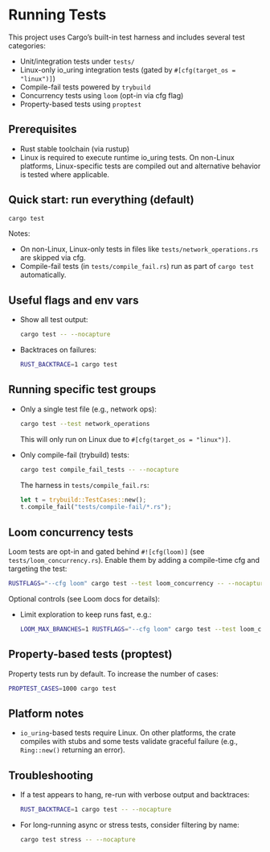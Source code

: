 # Running Tests

This project uses Cargo’s built-in test harness and includes several test categories:

- Unit/integration tests under `tests/`
- Linux-only io_uring integration tests (gated by `#[cfg(target_os = "linux")]`)
- Compile-fail tests powered by `trybuild`
- Concurrency tests using `loom` (opt-in via cfg flag)
- Property-based tests using `proptest`

## Prerequisites

- Rust stable toolchain (via rustup)
- Linux is required to execute runtime io_uring tests. On non-Linux platforms, Linux-specific tests are compiled out and alternative behavior is tested where applicable.

## Quick start: run everything (default)

```bash
cargo test
```

Notes:
- On non-Linux, Linux-only tests in files like `tests/network_operations.rs` are skipped via cfg.
- Compile-fail tests (in `tests/compile_fail.rs`) run as part of `cargo test` automatically.

## Useful flags and env vars

- Show all test output:
  ```bash
  cargo test -- --nocapture
  ```
- Backtraces on failures:
  ```bash
  RUST_BACKTRACE=1 cargo test
  ```

## Running specific test groups

- Only a single test file (e.g., network ops):
  ```bash
  cargo test --test network_operations
  ```
  This will only run on Linux due to `#[cfg(target_os = "linux")]`.

- Only compile-fail (trybuild) tests:
  ```bash
  cargo test compile_fail_tests -- --nocapture
  ```
  The harness in `tests/compile_fail.rs`:
  ```rust
  let t = trybuild::TestCases::new();
  t.compile_fail("tests/compile-fail/*.rs");
  ```

## Loom concurrency tests

Loom tests are opt-in and gated behind `#![cfg(loom)]` (see `tests/loom_concurrency.rs`). Enable them by adding a compile-time cfg and targeting the test:

```bash
RUSTFLAGS="--cfg loom" cargo test --test loom_concurrency -- --nocapture
```

Optional controls (see Loom docs for details):
- Limit exploration to keep runs fast, e.g.:
  ```bash
  LOOM_MAX_BRANCHES=1 RUSTFLAGS="--cfg loom" cargo test --test loom_concurrency
  ```

## Property-based tests (proptest)

Property tests run by default. To increase the number of cases:
```bash
PROPTEST_CASES=1000 cargo test
```

## Platform notes

- `io_uring`-based tests require Linux. On other platforms, the crate compiles with stubs and some tests validate graceful failure (e.g., `Ring::new()` returning an error).

## Troubleshooting

- If a test appears to hang, re-run with verbose output and backtraces:
  ```bash
  RUST_BACKTRACE=1 cargo test -- --nocapture
  ```
- For long-running async or stress tests, consider filtering by name:
  ```bash
  cargo test stress -- --nocapture
  ```
